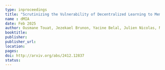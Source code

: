 ```yaml
---
type: inproceedings
title: "Scrutinizing the Vulnerability of Decentralized Learning to Membership Inference Attacks"
name : dMIA
date: Feb 2025
author: Ousmane Touat, Jezekael Brunon, Yacine Belal, Julien Nicolas, Mohamed Maouche, César Sabater, Sonia Ben Mokhtar
booktitle:
publisher:
publisher_url: 
location: 
pages:
doi: http://arxiv.org/abs/2412.12837
status:
---
```

